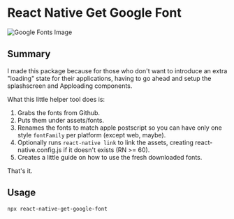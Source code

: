 # React Native Get Google Font

![Google Fonts Image](https://images.unsplash.com/photo-1511296265581-c2450046447d?ixid=MXwxMjA3fDB8MHxwaG90by1wYWdlfHx8fGVufDB8fHw%3D&ixlib=rb-1.2.1&auto=format&fit=crop&w=1700&h=500&q=80)

## Summary

I made this package because for those who don't want to introduce an extra "loading" state for their applications, having to go
ahead and setup the splashscreen and Apploading components.

What this little helper tool does is:

1. Grabs the fonts from Github.
2. Puts them under assets/fonts.
3. Renames the fonts to match apple postscript so you can have only one style `fontFamily` per platform (except web, maybe).
4. Optionally runs `react-native link` to link the assets, creating react-native.config.js if it doesn't exists (RN >= 60).
5. Creates a little guide on how to use the fresh downloaded fonts.

That's it.

## Usage

`npx react-native-get-google-font`